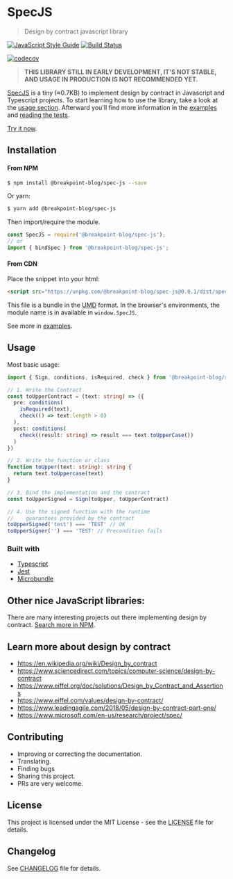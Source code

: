 # SpecJS
> Design by contract javascript library

[![JavaScript Style Guide](https://img.shields.io/badge/code_style-standard-brightgreen.svg)](https://standardjs.com)
[![Build Status](https://travis-ci.com/breakpoint-blog/spec-js.svg?branch=master)](https://travis-ci.com/breakpoint-blog/spec-js)
<!-- [![npm version](https://badge.fury.io/js/%40alfonsofilho%2Fspecjs.svg)](https://badge.fury.io/js/%40alfonsofilho%2Fspecjs)
[![Try match-toy on RunKit](https://badge.runkitcdn.com/%40alfonsofilho%2Fspecjs.svg)](https://npm.runkit.com/%40alfonsofilho%2Fspecjs) -->
[![codecov](https://codecov.io/gh/breakpoint-blog/spec-js/branch/master/graph/badge.svg)](https://codecov.io/gh/breakpoint-blog/spec-js)

> **THIS LIBRARY STILL IN EARLY DEVELOPMENT, IT'S NOT STABLE, AND USAGE IN PRODUCTION IS NOT RECOMMENDED YET.**

[SpecJS](https://github.com/breakpoint-blog/spec-js#readme) is a tiny (≈0.7KB) to implement design by contract in Javascript and Typescript projects. To start learning how to use the library, take a look at the [usage section](#Usage). Afterward you'll find more information in the [examples](./examples) and [reading the tests](./src).

[Try it now](https://npm.runkit.com/%40alfonsofilho%2Fspecjs).


## Installation
#### From NPM
```sh
$ npm install @breakpoint-blog/spec-js --save
```
Or yarn:
```sh
$ yarn add @breakpoint-blog/spec-js
```
Then import/require the module.
```javascript
const SpecJS = require('@breakpoint-blog/spec-js');
// or
import { bindSpec } from '@breakpoint-blog/spec-js';
```

#### From CDN
Place the snippet into your html:
```html
<script src="https://unpkg.com/@breakpoint-blog/spec-js@0.0.1/dist/specjs.umd.js"></script>
```

This file is a bundle in the [UMD](https://github.com/umdjs/umd) format. In the browser's environments, the module name is in available in `window.SpecJS`.


See more in [examples](./examples).

## Usage
Most basic usage:
```typescript
import { Sign, conditions, isRequired, check } from '@breakpoint-blog/spec-js';

// 1. Write the Contract
const toUpperContract = (text: string) => ({
  pre: conditions(
    isRequired(text),
    check(() => text.length > 0)
  ),
  post: conditions(
    check((result: string) => result === text.toUpperCase())
  )
})

// 2. Write the function or class
function toUpper(text: string): string {
  return text.toUppercase(text)
}

// 3. Bind the implementation and the contract
const toUpperSigned = Sign(toUpper, toUpperContract)

// 4. Use the signed function with the runtime
//    guarantees provided by the contract
toUpperSigned('test') === 'TEST' // OK
toUpperSigner('') === 'TEST' // Precondition fails


```

### Built with
- [Typescript](https://www.typescriptlang.org/)
- [Jest](https://facebook.github.io/jest/)
- [Microbundle](https://github.com/developit/microbundle)

## Other nice JavaScript libraries:
There are many interesting projects out there implementing design by contract. [Search more in NPM](https://www.npmjs.com/search?q=design%20by%20contract).

## Learn more about design by contract
- https://en.wikipedia.org/wiki/Design_by_contract
- https://www.sciencedirect.com/topics/computer-science/design-by-contract
- https://www.eiffel.org/doc/solutions/Design_by_Contract_and_Assertions
- https://www.eiffel.com/values/design-by-contract/
- https://www.leadingagile.com/2018/05/design-by-contract-part-one/
- https://www.microsoft.com/en-us/research/project/spec/

## Contributing
- Improving or correcting the documentation.
- Translating.
- Finding bugs
- Sharing this project.
- PRs are very welcome.

## License
This project is licensed under the MIT License - see the [LICENSE](LICENSE) file for details.

## Changelog
See [CHANGELOG](CHANGELOG.md) file for details.
